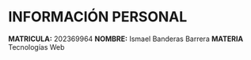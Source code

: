 # INFORMACIÓN PERSONAL

**MATRICULA:** 202369964
**NOMBRE:** Ismael Banderas Barrera
**MATERIA** Tecnologías Web
